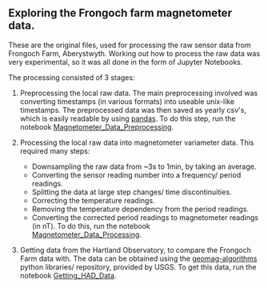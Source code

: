 ## Exploring the Frongoch farm magnetometer data.

These are the original files, used for processing the raw sensor data from Frongoch Farm, Aberystwyth. Working out how to process the raw data was very experimental, so it was all done in the form of Jupyter Notebooks.

The processing consisted of 3 stages:

1. Preprocessing the local raw data. The main preprocessing involved was converting timestamps (in various formats) into useable unix-like timestamps. The preprocessed data was then saved as yearly csv's, which is easily readable by using [pandas](https://pandas.pydata.org/). To do this step, run the notebook [Magnetometer_Data_Preprocessing](Magnetometer_Data_Preprocessing.ipynb).

2. Processing the local raw data into magnetometer variameter data. This required many steps:
    * Downsampling the raw data from ~3s to 1min, by taking an average.
    * Converting the sensor reading number into a frequency/ period readings.
    * Splitting the data at large step changes/ time discontinuities.
    * Correcting the temperature readings.
    * Removing the temperature dependency from the period readings.
    * Converting the corrected period readings to magnetometer readings (in nT).
    To do this, run the notebook [Magnetometer_Data_Processing](Magnetometer_Data_Processing.ipynb).
    
3. Getting data from the Hartland Observatory, to compare the Frongoch Farm data with. The data can be obtained using the [geomag-algorithms](https://github.com/usgs/geomag-algorithms/tree/master/geomagio) python libraries/ repository, provided by USGS. To get this data, run the notebook [Getting_HAD_Data](Getting_HAD_Data.ipynb).
